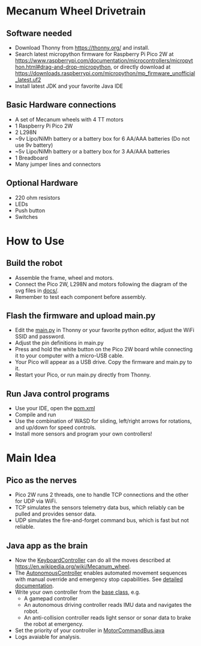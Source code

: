 # Mecanum Wheel Drivetrain
## Software needed
* Download Thonny from https://thonny.org/ and install.
* Search latest micropython firmware for Raspberry Pi Pico 2W at https://www.raspberrypi.com/documentation/microcontrollers/micropython.html#drag-and-drop-micropython, or directly download at https://downloads.raspberrypi.com/micropython/mp_firmware_unofficial_latest.uf2
* Install latest JDK and your favorite Java IDE
## Basic Hardware connections
* A set of Mecanum wheels with 4 TT motors
* 1 Raspberry Pi Pico 2W
* 2 L298N
* ~9v Lipo/NiMh battery or a battery box for 6 AA/AAA batteries (Do not use 9v battery)
* ~5v Lipo/NiMh battery or a battery box for 3 AA/AAA batteries
* 1 Breadboard
* Many jumper lines and connectors
## Optional Hardware
* 220 ohm resistors
* LEDs
* Push button
* Switches

# How to Use
## Build the robot
* Assemble the frame, wheel and motors.
* Connect the Pico 2W, L298N and motors following the diagram of the svg files in [docs/](picow/docs/).
* Remember to test each component before assembly.
## Flash the firmware and upload main.py
* Edit the [main.py](picow/micropython/main.py) in Thonny or your favorite python editor, adjust the WiFi SSID and password.
* Adjust the pin definitions in main.py
* Press and hold the white button on the Pico 2W board while connecting it to your computer with a micro-USB cable.
* Your Pico will appear as a USB drive. Copy the firmware and main.py to it.
* Restart your Pico, or run main.py directly from Thonny.
## Run Java control programs
* Use your IDE, open the [pom.xml](picow/java/pom.xml)
* Compile and run
* Use the combination of WASD for sliding, left/right arrows for rotations, and up/down for speed controls.
* Install more sensors and program your own controllers!

# Main Idea
## Pico as the nerves
* Pico 2W runs 2 threads, one to handle TCP connections and the other for UDP via WiFi.
* TCP simulates the sensors telemetry data bus, which reliably can be pulled and provides sensor data.
* UDP simulates the fire-and-forget command bus, which is fast but not reliable.
## Java app as the brain
* Now the [KeyboardController](picow/java/src/main/java/com/picow/controller/KeyboardController.java) can do all the moves described at https://en.wikipedia.org/wiki/Mecanum_wheel.
* The [AutonomousController](picow/java/src/main/java/com/picow/controller/AutonomousController.java) enables automated movement sequences with manual override and emergency stop capabilities. See [detailed documentation](picow/java/AUTONOMOUS_CONTROLLER.md).
* Write your own controller from the [base class](picow/java/src/main/java/com/picow/controller/ControllerBase.java), e.g. 
  - A gamepad controller
  - An autonomous driving controller reads IMU data and navigates the robot.
  - An anti-collision controller reads light sensor or sonar data to brake the robot at emergency.
* Set the priority of your controller in [MotorCommandBus.java](picow/java/src/main/java/com/picow/model/MotorCommandBus.java)
* Logs avaiable for analysis.


